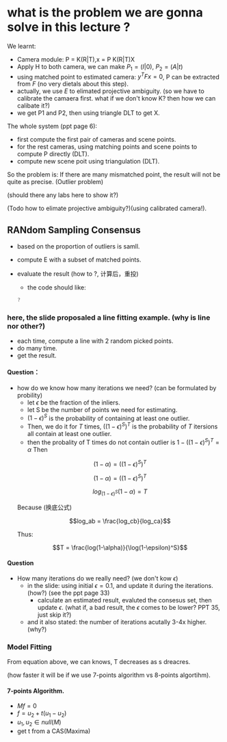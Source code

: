 # what is the problem we are gonna solve in this lecture ?

We learnt:
  + Camera module: P = K(R|T),x = P K(R|T)X
  + Apply H to both camera, we can make $P_1=(I|0)$, $P_2=(A|t)$ 
  + using matched point to estimated camera: $y^TFx=0$, P can be extracted from $F$ (no very dietals about this step).
  + actually, we use $E$ to elimated projective ambiguity. (so we have to calibrate the camaera first. what if we don't know K? then how we can calibate it?)
  + we get P1 and P2, then using triangle DLT to get X.

The whole system (ppt page 6):
  + first compute the first pair of cameras and scene points.
  + for the rest cameras, using matching points and scene points to compute P directly (DLT).
  + compute new scene poit using triangulation (DLT).


So the problem is: If there are many mismatched point, the result will not be quite as precise. (Outlier problem)

(should there any labs here to show it?)

(Todo how to elimate projective ambiguity?)(using calibrated camera!).

## RANdom Sampling Consensus
  + based on the proportion of outliers is samll.
  
  + compute E with a subset of matched points.
  + evaluate the result  (how to ?, 计算后，重投)
    + the code should like:
    ```cpp
    ?
    ```

### here, the slide proposaled a line fitting example. (why is line nor other?)
  + each time, compute a line with 2 random picked points.
  + do many time.
  + get the result. 

#### Question：
  + how do we know how many iterations we need? (can be formulated by probility)
    + let $\epsilon$ be the fraction of the inliers.
    + let S be the number of points we need for estimating.
    + $(1-\epsilon)^S$ is the probability of containing at least one outlier.
    + Then, we do it for $T$ times, $((1-\epsilon)^S)^T$ is the probability of $T$ itersions all contain at least one outlier.
    + then the probality of T times do not contain outlier is $1- ((1-\epsilon)^S)^T = \alpha$
    Then
    ```math 
    (1-\alpha) = ((1-\epsilon)^S)^T
    ```
    ```math 
    (1-\alpha) = ((1-\epsilon)^S)^T
    ```
    ```math 
    log_{(1-\epsilon)^S}(1-\alpha) = T
    ```
    Because (换底公式)
    ```math
    log_ab = \frac{log_cb}{log_ca}
    ```
    Thus:
    ```math
    T =  \frac{log(1-\alpha)}{\log(1-\epsilon)^S}
    ```

#### Question
  + How many iterations do we really need? (we don't kow $\epsilon$) 
    + in the slide: using initial $\epsilon = 0.1$, and update it during the iterations. (how?) (see the ppt page 33)
      + calculate an estimated result, evaluted the consesus set, then update $\epsilon$. (what if, a bad result, the  $\epsilon$ comes to be lower? PPT 35, just skip it?)
    + and it also stated: the number of iterations acutally 3-4x higher. (why?)


### Model Fitting
  From equation above, we can knows, T decreases as s dreacres.

  (how faster it will be if we use 7-points algorithm vs 8-points algortihm).

#### 7-points Algorithm. 
  + $Mf = 0$ 
  + $f = u_2 + t(u_1-u_2)$
  + $u_1, u_2 \in null(M)$
  + get t from a CAS(Maxima)